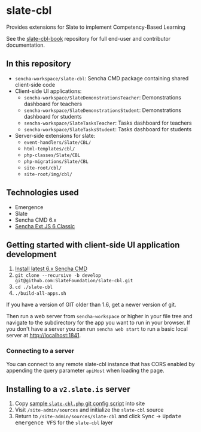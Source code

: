 slate-cbl
=========
Provides extensions for Slate to implement Competency-Based Learning

See the [slate-cbl-book](https://github.com/SlateFoundation/slate-cbl-book) repository
for full end-user and contributor documentation.

## In this repository
- `sencha-workspace/slate-cbl`: Sencha CMD package containing shared client-side code
- Client-side UI applications:
  - `sencha-workspace/SlateDemonstrationsTeacher`: Demonstrations dashboard for teachers
  - `sencha-workspace/SlateDemonstrationsStudent`: Demonstrations dashboard for students
  - `sencha-workspace/SlateTasksTeacher`: Tasks dashboard for teachers
  - `sencha-workspace/SlateTasksStudent`: Tasks dashboard for students
- Server-side extensions for slate:
  - `event-handlers/Slate/CBL/`
  - `html-templates/cbl/`
  - `php-classes/Slate/CBL`
  - `php-migrations/Slate/CBL`
  - `site-root/cbl/`
  - `site-root/img/cbl/`


## Technologies used
- Emergence
- Slate
- Sencha CMD 6.x
- [Sencha Ext JS 6 Classic](http://docs.sencha.com/extjs/6.0/)


## Getting started with client-side UI application development
1. [Install latest 6.x Sencha CMD](https://www.sencha.com/products/extjs/cmd-download/)
2. `git clone --recursive -b develop git@github.com:SlateFoundation/slate-cbl.git`
3. `cd ./slate-cbl`
4. `./build-all-apps.sh`

If you have a version of GIT older than 1.6, get a newer version of git.

Then run a web server from `sencha-workspace` or higher in your file tree and navigate to the subdirectory for the app you want to run in your browser. If you don't have a server you can run `sencha web start`
to run a basic local server at [http://localhost:1841](http://localhost:1841).

### Connecting to a server
You can connect to any remote slate-cbl instance that has CORS enabled by appending the query
parameter `apiHost` when loading the page.


## Installing to a `v2.slate.is` server
1. Copy [sample `slate-cbl.php` git config script](https://github.com/SlateFoundation/slate-cbl/blob/releases/v2/php-config/Git.config.d/slate-cbl.php) into site
2. Visit `/site-admin/sources` and initialize the `slate-cbl` source
3. Return to `/site-admin/sources/slate-cbl` and click <kbd>Sync</kbd> → <kbd>Update emergence VFS</kbd> for the `slate-cbl` layer
